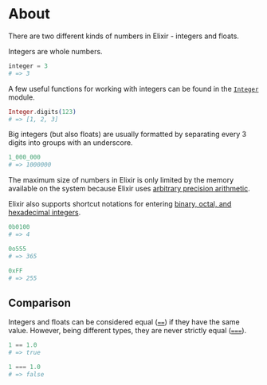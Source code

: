 # About

There are two different kinds of numbers in Elixir - integers and floats.

Integers are whole numbers.

```elixir
integer = 3
# => 3
```

A few useful functions for working with integers can be found in the [`Integer`][integer] module.

```elixir
Integer.digits(123)
# => [1, 2, 3]
```

Big integers (but also floats) are usually formatted by separating every 3 digits into groups with an underscore.

```elixir
1_000_000
# => 1000000
```

The maximum size of numbers in Elixir is only limited by the memory available on the system because Elixir uses [arbitrary precision arithmetic][arbitrary-precision-arithmetic].

Elixir also supports shortcut notations for entering [binary, octal, and hexadecimal integers][integers-in-other-bases].

```elixir
0b0100
# => 4

0o555
# => 365

0xFF
# => 255
```

## Comparison

Integers and floats can be considered equal ([`==`][kernel-equal]) if they have the same value. However, being different types, they are never strictly equal ([`===`][kernel-strictly-equal]).

```elixir
1 == 1.0
# => true

1 === 1.0
# => false
```

[arbitrary-precision-arithmetic]: https://en.wikipedia.org/wiki/Arbitrary-precision_arithmetic
[kernel-equal]: https://hexdocs.pm/elixir/Kernel.html#==/2
[kernel-strictly-equal]: https://hexdocs.pm/elixir/Kernel.html#===/2
[integer]: https://hexdocs.pm/elixir/Integer.html
[integers-in-other-bases]: https://hexdocs.pm/elixir/syntax-reference.html#integers-in-other-bases-and-unicode-code-points
